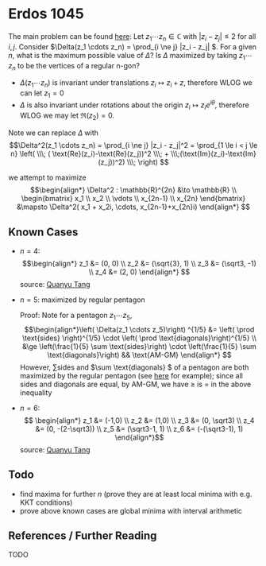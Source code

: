 # Erdos 1045

The main problem can be found [here](https://www.erdosproblems.com/forum/thread/1045): Let $z_1 \cdots z_n \in \mathbb{C}$ with $|z_i - z_j| \le 2$ for all $i, j$. Consider $\Delta(z_1 \cdots z_n) = \prod_{i \ne j} |z_i - z_j| $. For a given $n$, what is the maximum possible value of $\Delta$? Is $\Delta$ maximized by taking $z_1 \cdots z_n$ to be the vertices of a regular n-gon?

 - $\Delta(z_1 \cdots z_n)$ is invariant under translations $z_i \mapsto z_i + z$, therefore WLOG we can let $z_1 = 0$
 - $\Delta$ is also invariant under rotations about the origin $z_i \mapsto z_i e^{i \theta}$, therefore WLOG we may let $\Re(z_2) = 0$.

Note we can replace $\Delta$ with $$\Delta^2(z_1 \cdots z_n) = \prod_{i \ne j} |z_i - z_j|^2 = \prod_{1 \le i < j \le n} \left( \\\; ( \text{Re}(z_i)-\text{Re}(z_j))^2 \\\; + \\\;(\text{Im}(z_i)-\text{Im}(z_j))^2) \\\;  \right) $$

we attempt to maximize 
$$\begin{align*}
\Delta^2 : \mathbb{R}^{2n} &\to \mathbb{R} \\ 
\begin{bmatrix} x_1 \\ x_2 \\ \vdots \\ x_{2n-1} \\ x_{2n} \end{bmatrix} &\mapsto \Delta^2( x_1 + x_2i, \cdots, x_{2n-1}+x_{2n}i) 
\end{align*}
$$

## Known Cases
 - $n=4$: 
 $$\begin{align*}
 z_1 &= (0, 0) \\ 
 z_2 &= (\sqrt{3}, 1) \\ 
 z_3 &= (\sqrt3, -1) \\ 
 z_4 &= (2, 0) 
 \end{align*}
 $$ 
 source: [Quanyu Tang](https://github.com/QuanyuTang/counterexamples-problem-1045/blob/main/Counterexamples_for_Erdos_Problem_1045.pdf)
- $n=5$: maximized by regular pentagon
    
    Proof: Note for a pentagon $z_1 \cdots z_5$, $$\begin{align*}\left( \Delta(z_1 \cdots z_5)\right) ^{1/5} &= \left( \prod \text{sides} \right)^{1/5} \cdot \left( \prod \text{diagonals}\right)^{1/5} \\
    &\ge \left(\frac{1}{5} \sum \text{sides}\right) \cdot \left(\frac{1}{5} \sum \text{diagonals}\right)  && \text{AM-GM}  \end{align*} $$
    However, $\sum \text{sides}$ and $\sum \text{diagonals} $ of a pentagon are both maximized by the regular pentagon (see [here](https://link.springer.com/article/10.1007/s10898-010-9572-2) for example); since all sides and diagonals are equal, by AM-GM, we have $\ge$ is $=$ in the above inequality
- $n=6$: $$ \begin{align*} z_1 &= (-1,0) \\ z_2 &= (1,0) \\ z_3 &= (0, \sqrt3) \\ z_4 &= (0, -(2-\sqrt3)) \\ z_5 &= (\sqrt3-1, 1) \\ z_6 &= (-(\sqrt3-1), 1) \end{align*}$$ source: [Quanyu Tang](https://www.erdosproblems.com/forum/thread/1045)

## Todo
 - find maxima for further $n$ (prove they are at least local minima with e.g. KKT conditions)
 - prove above known cases are global minima with interval arithmetic 

## References / Further Reading
TODO

